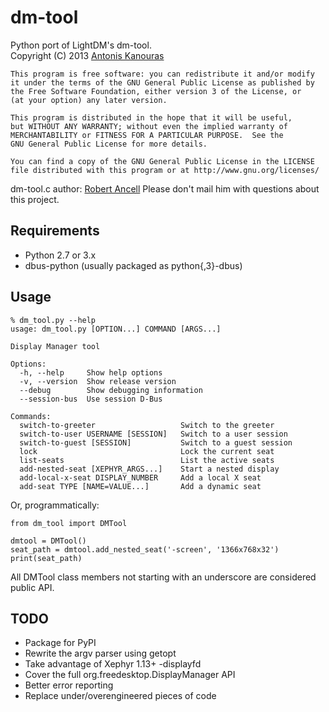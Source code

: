dm-tool
=======

Python port of LightDM's dm-tool.  
Copyright (C) 2013 [Antonis Kanouras](mailto:antonis@metadosis.eu)

    This program is free software: you can redistribute it and/or modify
    it under the terms of the GNU General Public License as published by
    the Free Software Foundation, either version 3 of the License, or
    (at your option) any later version.

    This program is distributed in the hope that it will be useful,
    but WITHOUT ANY WARRANTY; without even the implied warranty of
    MERCHANTABILITY or FITNESS FOR A PARTICULAR PURPOSE.  See the
    GNU General Public License for more details.

    You can find a copy of the GNU General Public License in the LICENSE
    file distributed with this program or at http://www.gnu.org/licenses/

dm-tool.c author: [Robert Ancell](mailto:robert.ancell@canonical.com)
Please don't mail him with questions about this project.

Requirements
------------

* Python 2.7 or 3.x
* dbus-python (usually packaged as python{,3}-dbus)

Usage
-----

    % dm_tool.py --help
    usage: dm_tool.py [OPTION...] COMMAND [ARGS...]

    Display Manager tool

    Options:
      -h, --help     Show help options
      -v, --version  Show release version
      --debug        Show debugging information
      --session-bus  Use session D-Bus

    Commands:
      switch-to-greeter                   Switch to the greeter
      switch-to-user USERNAME [SESSION]   Switch to a user session
      switch-to-guest [SESSION]           Switch to a guest session
      lock                                Lock the current seat
      list-seats                          List the active seats
      add-nested-seat [XEPHYR_ARGS...]    Start a nested display
      add-local-x-seat DISPLAY_NUMBER     Add a local X seat
      add-seat TYPE [NAME=VALUE...]       Add a dynamic seat

Or, programmatically:

    from dm_tool import DMTool

    dmtool = DMTool()
    seat_path = dmtool.add_nested_seat('-screen', '1366x768x32')
    print(seat_path)

All DMTool class members not starting with an underscore are considered public API.

TODO
----

* Package for PyPI
* Rewrite the argv parser using getopt
* Take advantage of Xephyr 1.13+ -displayfd
* Cover the full org.freedesktop.DisplayManager API
* Better error reporting
* Replace under/overengineered pieces of code
